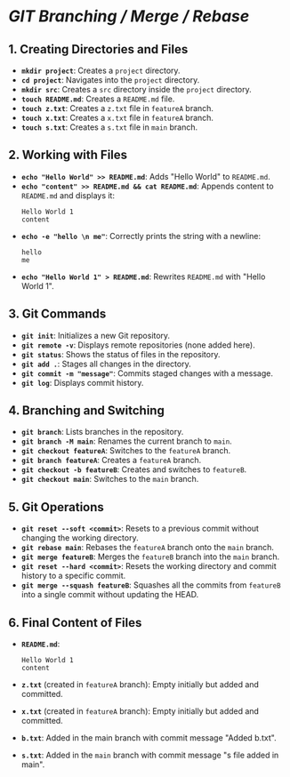 # *GIT Branching / Merge / Rebase*

## 1. **Creating Directories and Files**

- **`mkdir project`**: Creates a `project` directory.
- **`cd project`**: Navigates into the `project` directory.
- **`mkdir src`**: Creates a `src` directory inside the `project` directory.
- **`touch README.md`**: Creates a `README.md` file.
- **`touch z.txt`**: Creates a `z.txt` file in `featureA` branch.
- **`touch x.txt`**: Creates a `x.txt` file in `featureA` branch.
- **`touch s.txt`**: Creates a `s.txt` file in `main` branch.

## 2. **Working with Files**

- **`echo "Hello World" >> README.md`**: Adds "Hello World" to `README.md`.
- **`echo "content" >> README.md && cat README.md`**: Appends content to `README.md` and displays it:
  ```
  Hello World 1
  content
  ```
- **`echo -e "hello \n me"`**: Correctly prints the string with a newline:
  ```
  hello
  me
  ```
- **`echo "Hello World 1" > README.md`**: Rewrites `README.md` with "Hello World 1".

## 3. **Git Commands**

- **`git init`**: Initializes a new Git repository.
- **`git remote -v`**: Displays remote repositories (none added here).
- **`git status`**: Shows the status of files in the repository.
- **`git add .`**: Stages all changes in the directory.
- **`git commit -m "message"`**: Commits staged changes with a message.
- **`git log`**: Displays commit history.

## 4. **Branching and Switching**

- **`git branch`**: Lists branches in the repository.
- **`git branch -M main`**: Renames the current branch to `main`.
- **`git checkout featureA`**: Switches to the `featureA` branch.
- **`git branch featureA`**: Creates a `featureA` branch.
- **`git checkout -b featureB`**: Creates and switches to `featureB`.
- **`git checkout main`**: Switches to the `main` branch.

## 5. **Git Operations**

- **`git reset --soft <commit>`**: Resets to a previous commit without changing the working directory.
- **`git rebase main`**: Rebases the `featureA` branch onto the `main` branch.
- **`git merge featureB`**: Merges the `featureB` branch into the `main` branch.
- **`git reset --hard <commit>`**: Resets the working directory and commit history to a specific commit.
- **`git merge --squash featureB`**: Squashes all the commits from `featureB` into a single commit without updating the HEAD.

## 6. **Final Content of Files**

- **`README.md`**:
  ```
  Hello World 1
  content
  ```

- **`z.txt`** (created in `featureA` branch): Empty initially but added and committed.
- **`x.txt`** (created in `featureA` branch): Empty initially but added and committed.
- **`b.txt`**: Added in the main branch with commit message "Added b.txt".
- **`s.txt`**: Added in the `main` branch with commit message "s file added in main".


